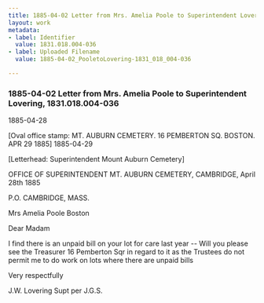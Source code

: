 ```yaml
---
title: 1885-04-02 Letter from Mrs. Amelia Poole to Superintendent Lovering, 1831.018.004-036
layout: work
metadata:
- label: Identifier
  value: 1831.018.004-036
- label: Uploaded Filename
  value: 1885-04-02_PooletoLovering-1831_018_004-036

---
```

<div class="pages">
<div id="page-25083631">
<h3><a name="page-25083631">1885-04-02 Letter from Mrs. Amelia Poole to Superintendent Lovering, 1831.018.004-036</a></h3>
<div class="page-content">
<p><date when=''>1885-04-28</date></p>
<p>[Oval office stamp:<span class='line-break'> </span>MT. AUBURN CEMETERY.<span class='line-break'> </span>16 PEMBERTON SQ. BOSTON.<span class='line-break'> </span>APR<span class='line-break'> </span>29<span class='line-break'> </span>1885]<span class='line-break'> </span><date when=''>1885-04-29</date></p>
<p>[Letterhead: Superintendent Mount Auburn Cemetery]</p>
<p>OFFICE OF<span class='line-break'> </span>SUPERINTENDENT MT. AUBURN CEMETERY,<span class='line-break'> </span>CAMBRIDGE, April 28th 1885</p>
<p>P.O. CAMBRIDGE, MASS.</p>
<p>Mrs Amelia Poole<span class='line-break'> </span>Boston</p>
<p>Dear Madam</p>
<p>I find there is<span class='line-break'> </span>an unpaid bill on your lot for<span class='line-break'> </span>care last year -- Will you please<span class='line-break'> </span>see the Treasurer 16 Pemberton Sqr<span class='line-break'> </span>in regard to it as the Trustees do<span class='line-break'> </span>not permit me to do work on lots<span class='line-break'> </span>where there are unpaid bills</p>
<p>Very respectfully</p>
<p>J.W. Lovering<span class='line-break'> </span>Supt<span class='line-break'> </span>per J.G.S.<span class='line-break'> </span></p>
</div>
</div>
<br />
</div>
